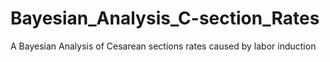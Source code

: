 # Bayesian_Analysis_C-section_Rates
A Bayesian Analysis of Cesarean sections rates caused by labor induction
